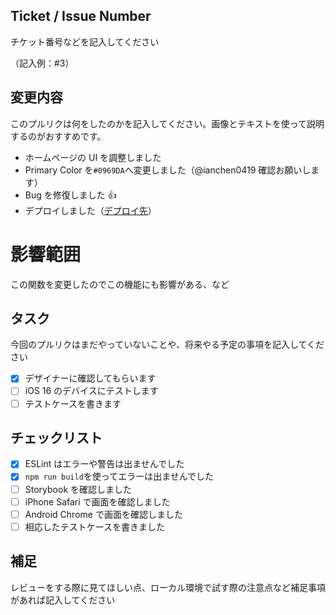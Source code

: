 ## Ticket / Issue Number

チケット番号などを記入してください

（記入例：#3）

## 変更内容

このプルリクは何をしたのかを記入してください。画像とテキストを使って説明するのがおすすめです。

- ホームページの UI を調整しました
- Primary Color を`#0969DA`へ変更しました（@ianchen0419 確認お願いします）
- Bug を修復しました :+1:
- デプロイしました（[デプロイ先](https://pages.github.com/)）

# 影響範囲

この関数を変更したのでこの機能にも影響がある、など

## タスク

今回のプルリクはまだやっていないことや、将来やる予定の事項を記入してください

- [x] デザイナーに確認してもらいます
- [ ] iOS 16 のデバイスにテストします
- [ ] テストケースを書きます

## チェックリスト

- [x] ESLint はエラーや警告は出ませんでした
- [x] `npm run build`を使ってエラーは出ませんでした
- [ ] Storybook を確認しました
- [ ] iPhone Safari で画面を確認しました
- [ ] Android Chrome で画面を確認しました
- [ ] 相応したテストケースを書きました

## 補足

レビューをする際に見てほしい点、ローカル環境で試す際の注意点など補足事項があれば記入してください
